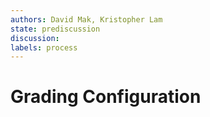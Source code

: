 ```yaml
---
authors: David Mak, Kristopher Lam
state: prediscussion
discussion:
labels: process
---
```


# Grading Configuration 
